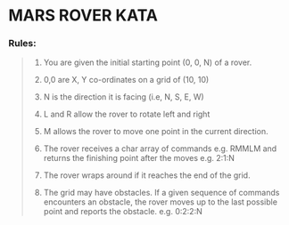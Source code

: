 # MARS ROVER KATA

### Rules:

> 1. You are given the initial starting point (0, 0, N) of a rover.
>
> 2. 0,0 are X, Y co-ordinates on a grid of (10, 10)
>
> 3. N is the direction it is facing (i.e, N, S, E, W)
>
> 4. L and R allow the rover to rotate left and right
>
> 5. M allows the rover to  move one point in the current direction.
>
> 6. The rover receives a char array of commands e.g. RMMLM and returns the finishing point after the moves e.g. 2:1:N
>
> 7. The rover wraps around if it reaches the end of the grid.
>
> 8. The grid may have obstacles. If a given sequence of commands encounters an obstacle, the rover moves up to the last
possible point and reports the obstacle. e.g. 0:2:2:N
